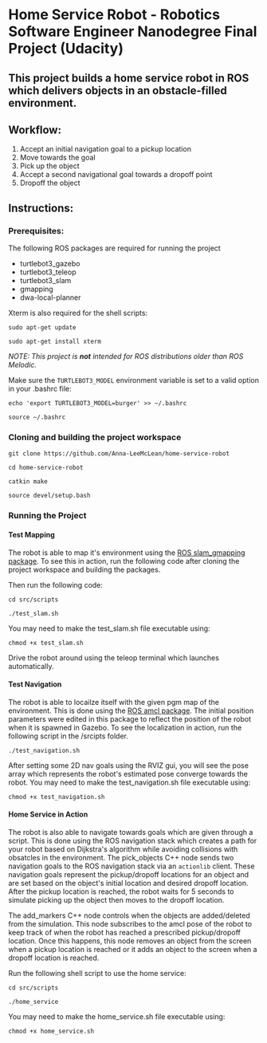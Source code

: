 # Home Service Robot - Robotics Software Engineer Nanodegree Final Project (Udacity)

## This project builds a home service robot in ROS which delivers objects in an obstacle-filled environment.

## Workflow:
 1. Accept an initial navigation goal to a pickup location 
 2. Move towards the goal
 3. Pick up the object
 4. Accept a second navigational goal towards a dropoff point
 5. Dropoff the object
 
## Instructions:

 ### Prerequisites:

 The following ROS packages are required for running the project
 - turtlebot3_gazebo
 - turtlebot3_teleop
 - turtlebot3_slam
 - gmapping
 - dwa-local-planner

 Xterm is also required for the shell scripts:

 `sudo apt-get update`

 `sudo apt-get install xterm`

 *NOTE: This project is **not** intended for ROS distributions older than ROS Melodic.*

 Make sure the `TURTLEBOT3_MODEL` environment variable is set to a valid option in your .bashrc file:

 `echo 'export TURTLEBOT3_MODEL=burger' >> ~/.bashrc`

  `source ~/.bashrc`


 ### Cloning and building the project workspace
 `git clone https://github.com/Anna-LeeMcLean/home-service-robot`

 `cd home-service-robot`
 
 `catkin make`
 
 `source devel/setup.bash`
 
 ### Running the Project

 #### Test Mapping 

 The robot is able to map it's environment using the [ROS slam_gmapping package](http://wiki.ros.org/gmapping). 
 To see this in action, run the following code after cloning the project workspace and building the packages.
 
 Then run the following code:
 
 `cd src/scripts`
 
 `./test_slam.sh`

 You may need to make the test_slam.sh file executable using: 

 `chmod +x test_slam.sh`
 
 Drive the robot around using the teleop terminal which launches automatically. 
 
 #### Test Navigation
 The robot is able to locailze itself with the given pgm map of the environment. This is done using the [ROS amcl package](http://wiki.ros.org/amcl). 
 The initial position parameters were edited in this package to reflect the position of the robot when it is spawned in Gazebo. To see the localization in action, run the following script in the /srcipts folder.
 
 `./test_navigation.sh`
 
 After setting some 2D nav goals using the RVIZ gui, you will see the pose array which represents the robot's estimated pose converge towards the robot. You may need to make the test_navigation.sh file executable using:
 
 `chmod +x test_navigation.sh`
 
 #### Home Service in Action
 The robot is also able to navigate towards goals which are given through a script. This is done using the ROS navigation stack which creates a path for your robot based on Dijkstra's algorithm while avoiding collisions with obsatcles in the environment. The pick_objects C++ node sends two navigation goals to the ROS navigation stack via an `actionlib` client. These navigation goals represent the pickup/dropoff locations for an object and are set based on the object's initial location and desired dropoff location. After the pickup location is reached, the robot waits for 5 seconds to simulate picking up the object then moves to the dropoff location.
 
 The add_markers C++ node controls when the objects are added/deleted from the simulation. This node subscribes to the amcl pose of the robot to keep track of when the robot has reached a prescribed pickup/dropoff location. Once this happens, this node removes an object from the screen when a pickup location is reached or it adds an object to the screen when a dropoff location is reached.
 
 Run the following shell script to use the home service:
 
 `cd src/scripts`
 
 `./home_service`
 
 
 You may need to make the home_service.sh file executable using:
 
 `chmod +x home_service.sh`

